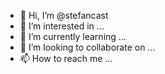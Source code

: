 - 👋 Hi, I’m @stefancast
- 👀 I’m interested in ...
- 🌱 I’m currently learning ...
- 💞️ I’m looking to collaborate on ...
- 📫 How to reach me ...

<!---
stefancast/stefancast is a ✨ special ✨ repository because its `README.md` (this file) appears on your GitHub profile.
You can click the Preview link to take a look at your changes.
--->
